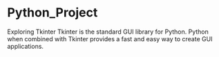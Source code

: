 # Python_Project
Exploring Tkinter 
Tkinter is the standard GUI library for Python. Python when combined with Tkinter provides a fast and easy way to create GUI applications.
